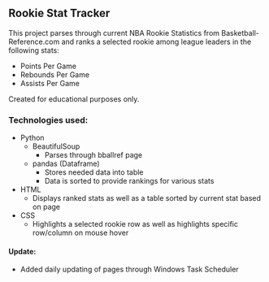 ## Rookie Stat Tracker

This project parses through current NBA Rookie Statistics from Basketball-Reference.com and ranks a selected rookie among league leaders in the following stats:
* Points Per Game
* Rebounds Per Game
* Assists Per Game

Created for educational purposes only.

### Technologies used:
* Python
    * BeautifulSoup
        * Parses through bballref page
    * pandas (Dataframe)
        * Stores needed data into table
        * Data is sorted to provide rankings for various stats
* HTML
    * Displays ranked stats as well as a table sorted by current stat based on page
* CSS
    * Highlights a selected rookie row as well as highlights specific row/column on mouse hover



#### Update:
* Added daily updating of pages through Windows Task Scheduler
